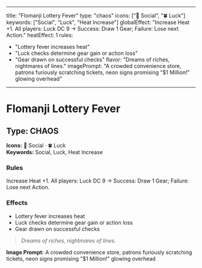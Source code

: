 
---
title: "Flomanji Lottery Fever"
type: "chaos"
icons: ["🤑 Social", "🍀 Luck"]
keywords: ["Social", "Luck", "Heat Increase"]
globalEffect: "Increase Heat +1. All players: Luck DC 9 → Success: Draw 1 Gear; Failure: Lose next Action."
heatEffect: 1
rules:
  - "Lottery fever increases heat"
  - "Luck checks determine gear gain or action loss"
  - "Gear drawn on successful checks"
flavor: "Dreams of riches, nightmares of lines."
imagePrompt: "A crowded convenience store, patrons furiously scratching tickets, neon signs promising \"$1 Million!\" glowing overhead"
---

# Flomanji Lottery Fever

## Type: CHAOS

**Icons:** 🤑 Social · 🍀 Luck  
**Keywords:** Social, Luck, Heat Increase

### Rules
Increase Heat +1. All players: Luck DC 9 → Success: Draw 1 Gear; Failure: Lose next Action.

### Effects
- Lottery fever increases heat
- Luck checks determine gear gain or action loss
- Gear drawn on successful checks

> *Dreams of riches, nightmares of lines.*

**Image Prompt:** A crowded convenience store, patrons furiously scratching tickets, neon signs promising "$1 Million!" glowing overhead
